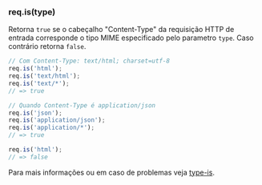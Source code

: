 <h3 id='req.is'>req.is(type)</h3>

Retorna `true` se o cabeçalho "Content-Type" da requisição HTTP de entrada
corresponde o tipo MIME especificado pelo parametro `type`. Caso contrário retorna `false`.

~~~js
// Com Content-Type: text/html; charset=utf-8
req.is('html');
req.is('text/html');
req.is('text/*');
// => true

// Quando Content-Type é application/json
req.is('json');
req.is('application/json');
req.is('application/*');
// => true

req.is('html');
// => false
~~~

Para mais informações ou em caso de problemas veja [type-is](https://github.com/expressjs/type-is).
